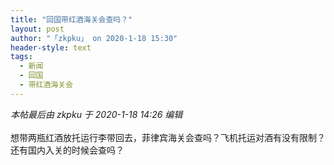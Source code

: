 ```yaml
---
title: "回国带红酒海关会查吗？"
layout: post
author: "「zkpku」 on 2020-1-18 15:30"
header-style: text
tags:
  - 新闻
  - 回国
  - 带红酒海关会
---
```


<head></head>
<body>
 <i class="pstatus"> 本帖最后由 zkpku 于 2020-1-18 14:26 编辑 </i>
 <br> 
 <br> 想带两瓶红酒放托运行李带回去，菲律宾海关会查吗？飞机托运对酒有没有限制？
 <br> 还有国内入关的时候会查吗？
 <br> 
 <br> 
 <br>
</body>


